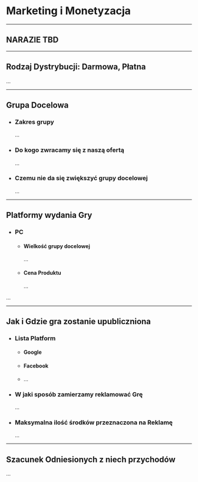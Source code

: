 # Marketing i Monetyzacja

---
## **NARAZIE TBD**

---

## Rodzaj Dystrybucji: Darmowa, Płatna
...

---

## Grupa Docelowa
- ### Zakres grupy
  ...
- ### Do kogo zwracamy się z naszą ofertą
  ...
- ### Czemu nie da się zwiększyć grupy docelowej 
  ...

---

## Platformy wydania Gry
- ### PC
	- #### Wielkość grupy docelowej
	  ...
	- #### Cena Produktu
	  ...

...

---

## Jak i Gdzie gra zostanie upubliczniona
- ### Lista Platform
	- #### Google
	- #### Facebook
	- ...
- ### W jaki sposób zamierzamy reklamować Grę
  ...
- ### Maksymalna ilość środków przeznaczona na Reklamę
  ...

---

## Szacunek Odniesionych z niech przychodów
...